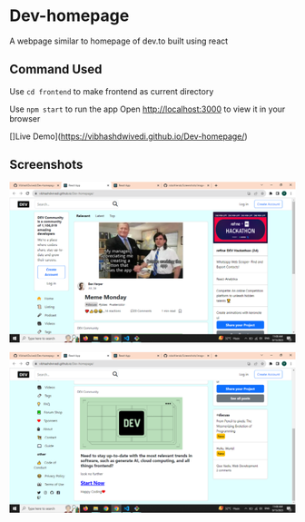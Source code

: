 # Dev-homepage
A webpage similar to homepage of dev.to built using react

## Command Used
Use `cd frontend` to make frontend as current directory

Use `npm start` to run the app
Open [http://localhost:3000](http://localhost:3000) to view it in your browser

[]Live Demo](https://vibhashdwivedi.github.io/Dev-homepage/)

## Screenshots

![](https://github.com/VibhashDwivedi/Dev-homepage/blob/main/Screenshots/image-1.png?raw=true)

![](https://github.com/VibhashDwivedi/Dev-homepage/blob/main/Screenshots/image-2.png?raw=true)

